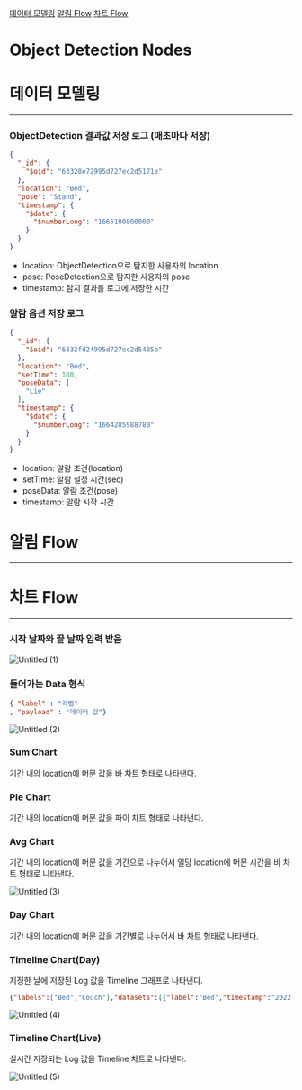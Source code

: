 [데이터 모델링](#데이터-모델링)
[알림 Flow](#알림-Flow)
[차트 Flow](#차트-Flow)


# Object Detection Nodes

# 데이터 모델링

---

### ObjectDetection 결과값 저장 로그 (매초마다 저장)

```json
{
  "_id": {
    "$oid": "63328e72995d727ec2d5171e"
  },
  "location": "Bed", 
  "pose": "Stand",
  "timestamp": {
    "$date": {
      "$numberLong": "1665100800000"
    }
  }
}
```

- location: ObjectDetection으로 탐지한 사용자의 location
- pose: PoseDetection으로 탐지한 사용자의 pose
- timestamp: 탐지 결과를 로그에 저장한 시간

### 알람 옵션 저장 로그

```json
{
  "_id": {
    "$oid": "6332fd24995d727ec2d5485b"
  },
  "location": "Bed",
  "setTime": 180,
  "poseData": [
    "Lie"
  ],
  "timestamp": {
    "$date": {
      "$numberLong": "1664285988780"
    }
  }
}
```

- location: 알람 조건(location)
- setTime: 알람 설정 시간(sec)
- poseData: 알람 조건(pose)
- timestamp: 알람 시작 시간

# 알림 Flow

---
# 차트 Flow

---

### 시작 날짜와 끝 날짜 입력 받음

![Untitled (1)](https://user-images.githubusercontent.com/67916174/192566343-fbb107a9-e972-4eba-b273-0e202868238c.png)

### 들어가는 Data 형식

```json
{ "label" : "라벨"
, "payload" : "데이터 값"}
```

![Untitled (2)](https://user-images.githubusercontent.com/67916174/192566492-be507666-b4e0-44b8-a075-e89350244056.png)

### Sum Chart

기간 내의 location에 머문 값을 바 차트 형태로 나타낸다.

### Pie Chart

기간 내의 location에 머문 값을 파이 차트 형태로 나타낸다.

### Avg Chart

기간 내의 location에 머문 값을 기간으로 나누어서 일당 location에 머문 시간을 바 차트 형태로 나타낸다.

![Untitled (3)](https://user-images.githubusercontent.com/67916174/192566609-9c445d51-f01e-4209-80e0-ab6544a6be7e.png)

### Day Chart

기간 내의 location에 머문 값을 기간별로 나누어서 바 차트 형태로 나타낸다. 

### Timeline Chart(Day)

지정한 날에 저장된 Log 값을 Timeline 그래프로 나타낸다.

```json
{"labels":["Bed","Couch"],"datasets":[{"label":"Bed","timestamp":"2022-09-27T14:29:26.395Z","data":[["2022-11-06T18:02:00.000Z","2022-11-06T18:22:00.000Z","#FF6633"],["2022-11-06T18:42:00.000Z","2022-11-06T19:01:00.000Z","#FF6633"]]},{"label":"Couch","timestamp":"2022-09-27T14:29:26.395Z","data":[["2022-11-06T18:22:00.000Z","2022-11-06T18:42:00.000Z","#5DA5DA"]]}]}
```

![Untitled (4)](https://user-images.githubusercontent.com/67916174/192567130-0d7f5690-f19c-45ce-af07-4933758e4c8c.png)

### Timeline Chart(Live)

실시간 저장되는 Log 값을 Timeline 차트로 나타낸다.


![Untitled (5)](https://user-images.githubusercontent.com/67916174/192567188-f7c809f1-8183-4d47-a195-412fde022725.png)

